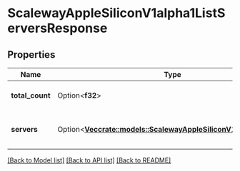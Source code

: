 # ScalewayAppleSiliconV1alpha1ListServersResponse

## Properties

Name | Type | Description | Notes
------------ | ------------- | ------------- | -------------
**total_count** | Option<**f32**> | The total number of servers | [optional]
**servers** | Option<[**Vec<crate::models::ScalewayAppleSiliconV1alpha1Server>**](scaleway.apple_silicon.v1alpha1.Server.md)> | The paginated returned servers | [optional]

[[Back to Model list]](../README.md#documentation-for-models) [[Back to API list]](../README.md#documentation-for-api-endpoints) [[Back to README]](../README.md)


